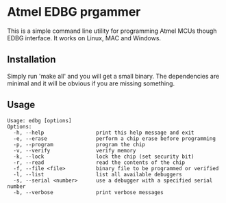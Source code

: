 # Atmel EDBG prgammer

This is a simple command line utility for programming Atmel MCUs though EDBG interface.
It works on Linux, MAC and Windows.

## Installation

Simply run 'make all' and you will get a small binary. The dependencies are minimal and
it will be obvious if you are missing something.

## Usage
```
Usage: edbg [options]
Options:
  -h, --help                 print this help message and exit
  -e, --erase                perform a chip erase before programming
  -p, --program              program the chip
  -v, --verify               verify memory
  -k, --lock                 lock the chip (set security bit)
  -r, --read                 read the contents of the chip
  -f, --file <file>          binary file to be programmed or verified
  -l, --list                 list all available debuggers
  -s, --serial <number>      use a debugger with a specified serial number
  -b, --verbose              print verbose messages
```
